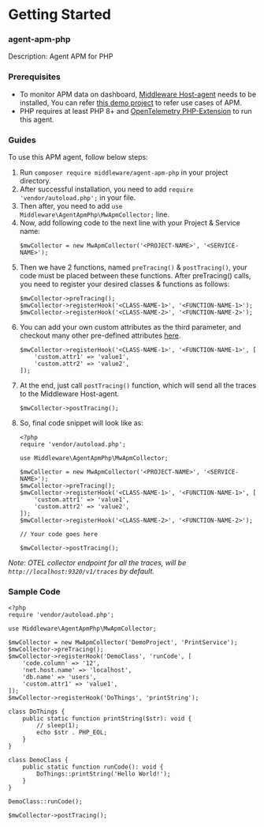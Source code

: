 # Getting Started

### agent-apm-php
Description: Agent APM for PHP

### Prerequisites
* To monitor APM data on dashboard, <a href="https://docs.middleware.io/docs/getting-started" target="_blank">Middleware Host-agent</a> needs to be installed, You can refer <a href="https://github.com/middleware-labs/demo-apm/tree/master/php" target="_blank">this demo project</a> to refer use cases of APM.
* PHP requires at least PHP 8+ and <a href="https://opentelemetry.io/docs/instrumentation/php/automatic/#setup" target="_blank">OpenTelemetry PHP-Extension</a> to run this agent.

### Guides
To use this APM agent, follow below steps:
1. Run `composer require middleware/agent-apm-php` in your project directory.
2. After successful installation, you need to add `require 'vendor/autoload.php';` in your file.
3. Then after, you need to add `use Middleware\AgentApmPhp\MwApmCollector;` line.
4. Now, add following code to the next line with your Project & Service name:
   ```
   $mwCollector = new MwApmCollector('<PROJECT-NAME>', '<SERVICE-NAME>');
   ```
5. Then we have 2 functions, named `preTracing()` & `postTracing()`, your code must be placed between these functions. After preTracing() calls, you need to register your desired classes & functions as follows:
   ```
   $mwCollector->preTracing();
   $mwCollector->registerHook('<CLASS-NAME-1>', '<FUNCTION-NAME-1>');
   $mwCollector->registerHook('<CLASS-NAME-2>', '<FUNCTION-NAME-2>');
   ```
6. You can add your own custom attributes as the third parameter, and checkout many other pre-defined attributes [here](https://opentelemetry.io/docs/reference/specification/trace/semantic_conventions/span-general/). 
   ```
   $mwCollector->registerHook('<CLASS-NAME-1>', '<FUNCTION-NAME-1>', [
       'custom.attr1' => 'value1',
       'custom.attr2' => 'value2',
   ]);
   ``` 
7. At the end, just call `postTracing()` function, which will send all the traces to the Middleware Host-agent.
   ```
   $mwCollector->postTracing();
   ```
8. So, final code snippet will look like as:
   ```
   <?php
   require 'vendor/autoload.php';
   
   use Middleware\AgentApmPhp\MwApmCollector;
   
   $mwCollector = new MwApmCollector('<PROJECT-NAME>', '<SERVICE-NAME>');
   $mwCollector->preTracing();
   $mwCollector->registerHook('<CLASS-NAME-1>', '<FUNCTION-NAME-1>', [
       'custom.attr1' => 'value1',
       'custom.attr2' => 'value2',
   ]);
   $mwCollector->registerHook('<CLASS-NAME-2>', '<FUNCTION-NAME-2>');
   
   // Your code goes here
   
   $mwCollector->postTracing();
   ```


*Note: OTEL collector endpoint for all the traces, will be `http://localhost:9320/v1/traces` by default.*

### Sample Code
```
<?php
require 'vendor/autoload.php';

use Middleware\AgentApmPhp\MwApmCollector;

$mwCollector = new MwApmCollector('DemoProject', 'PrintService');
$mwCollector->preTracing();
$mwCollector->registerHook('DemoClass', 'runCode', [
    'code.column' => '12',
    'net.host.name' => 'localhost',
    'db.name' => 'users',
    'custom.attr1' => 'value1',
]);
$mwCollector->registerHook('DoThings', 'printString');

class DoThings {
    public static function printString($str): void {
        // sleep(1);
        echo $str . PHP_EOL;
    }
}

class DemoClass {
    public static function runCode(): void {
        DoThings::printString('Hello World!');
    }
}

DemoClass::runCode();

$mwCollector->postTracing();
```